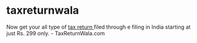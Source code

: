 # taxreturnwala
Now get your all type of <a href="http://taxreturnwala.com/" > tax return </a> filed through e filing in India starting at just Rs. 299 only. - TaxReturnWala.com
